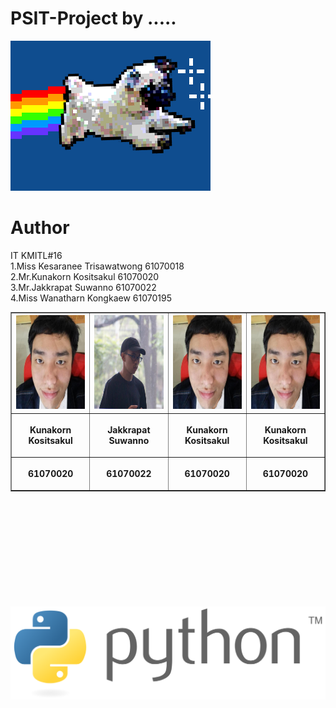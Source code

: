 # PSIT-Project by .....
![](giphy.gif)

# Author
 IT KMITL#16 <br />
 1.Miss Kesaranee Trisawatwong  61070018 <br />
 2.Mr.Kunakorn Kositsakul  61070020 <br />
 3.Mr.Jakkrapat Suwanno    61070022 <br />
 4.Miss Wanatharn Kongkaew 61070195 <br />
 
<table border=1>
 <tr>
  <th><img src=tank.jpg height="150" width="150"></th>
  <th><img src=ong.jpg height="150" width="150"></th>
  <th><img src=tank.jpg height="150" width="150"></th>
  <th><img src=tank.jpg height="150" width="150"></th>
 </tr>
 <tr>
  <th><p align="center">Kunakorn Kositsakul</p></th> 
  <th><p align="center">Jakkrapat Suwanno</p></th>
  <th><p align="center">Kunakorn Kositsakul</p></th>
  <th><p align="center">Kunakorn Kositsakul</p></th>
 </tr>
 <tr>
  <th><p align="center">61070020</p></th>
  <th><p align="center">61070022</p></th>
  <th><p align="center">61070020</p></th>
  <th><p align="center">61070020</p></th>
 </table>
<br />
<br />
<br />
<br />
<br />
<br />
<br />
<br />
<br />
<br />
<a href=https://www.google.com/><img src="python.png"></a>
